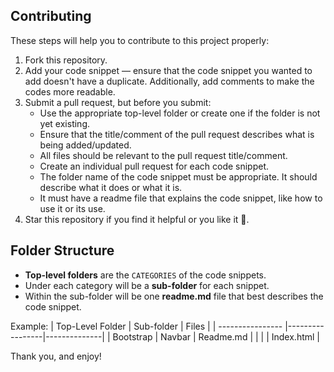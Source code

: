 ## Contributing

These steps will help you to contribute to this project properly:
1. Fork this repository.
2. Add your code snippet — ensure that the code snippet you wanted to add doesn't have a duplicate. Additionally, add comments to make the codes more readable.
3. Submit a pull request, but before you submit:
   * Use the appropriate top-level folder or create one if the folder is not yet existing.
   * Ensure that the title/comment of the pull request describes what is being added/updated.
   * All files should be relevant to the pull request title/comment.
   * Create an individual pull request for each code snippet.
   * The folder name of the code snippet must be appropriate. It should describe what it does or what it is. 
   * It must have a readme file that explains the code snippet, like how to use it or its use.
3. Star this repository if you find it helpful or you like it 🌟.

## Folder Structure

- **Top-level folders** are the `CATEGORIES` of the code snippets.
- Under each category will be a **sub-folder** for each snippet.
- Within the sub-folder will be one **readme.md** file that best describes the code snippet.

Example:
| Top-Level Folder | Sub-folder      | Files        |
| ---------------- |-----------------|--------------|
| Bootstrap        | Navbar          | Readme.md    |
|                  |                 | Index.html   |

Thank you, and enjoy!



